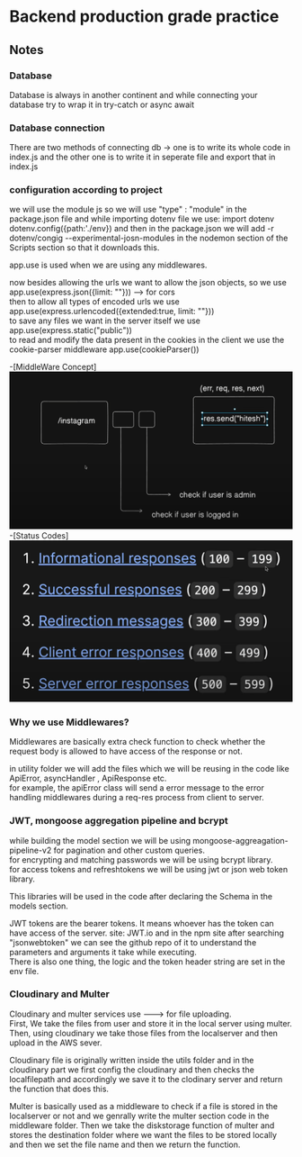 # Backend production grade practice

## Notes

### Database 

Database is always in another continent and while connecting your database try to wrap it in try-catch or async await 

### Database connection

There are two methods of connecting db -> one is to write its whole code in index.js and the other one is to write it in seperate file and export that in index.js

### configuration according to project 

we will use the module js so we will use "type" : "module" in the package.json file and while importing dotenv file 
we use: import dotenv 
dotenv.config({path:'./env})
and then in the package.json we will add -r dotenv/congig --experimental-josn-modules in the nodemon section of the Scripts section so that it downloads this.


app.use is used when we are using any middlewares.

now besides allowing the urls we want to allow the json objects, so we use app.use(express.json({limit: ""})) --> for cors \
then to allow all types of encoded urls we use app.use(express.urlencoded({extended:true, limit: ""})) \
to save any files we want in the server itself we use app.use(express.static("public")) \
to read and modify the data present in the cookies in the client we use the cookie-parser middleware app.use(cookieParser())

-[MiddleWare Concept]![alt text](image.png)
-[Status Codes]![alt text](image-1.png)

### Why we use Middlewares?

Middlewares are basically extra check function to check whether the request body is allowed to have access of the response or not.


in utility folder we will add the files which we will be reusing in the code like ApiError, asyncHandler , ApiResponse etc. \
for example, the apiError class will send a error message to the error handling middlewares during a req-res process from client to server.

### JWT, mongoose aggregation pipeline and bcrypt

while building the model section we will be using mongoose-aggreagation-pipeline-v2 for pagination and other custom queries.\
for encrypting and matching passwords we will be using bcrypt library. \
for access tokens and refreshtokens we will be using jwt or json web token library. 

This libraries will be used in the code after declaring the Schema in the models section.

JWT tokens are the bearer tokens. It means whoever has the token can have access of the server. site: JWT.io and in the npm site after searching 
"jsonwebtoken" we can see the github repo of it to understand the parameters and arguments it take while executing.\
There is also one thing, the logic and the token header string are set in the env file.


### Cloudinary and Multer

Cloudinary and multer services use ---> for file uploading. \
First, We take the files from user and store it in the local server using multer. Then, using cloudinary we take those files from the localserver 
and then upload in the AWS sever.

Cloudinary file is originally written inside the utils folder and in the cloudinary part we first config the cloudinary and then
checks the localfilepath and accordingly we save it to the clodinary server and return the function that does this.

Multer is basically used as a middleware to check if a file is stored in the localserver or not and we genrally write the multer section code in
the middleware folder. Then we take the diskstorage function of multer and stores the destination folder where we want the files to be stored 
locally and then we set the file name and then we return the function.








